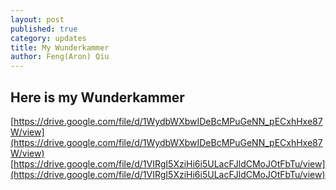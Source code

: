 ```yaml
---
layout: post
published: true
category: updates
title: My Wunderkammer
author: Feng(Aron) Qiu
---
```

## Here is my Wunderkammer 
[https://drive.google.com/file/d/1WydbWXbwIDeBcMPuGeNN_pECxhHxe87W/view](https://drive.google.com/file/d/1WydbWXbwIDeBcMPuGeNN_pECxhHxe87W/view)
[https://drive.google.com/file/d/1VIRgI5XziHi6i5ULacFJldCMoJOtFbTu/view](https://drive.google.com/file/d/1VIRgI5XziHi6i5ULacFJldCMoJOtFbTu/view)